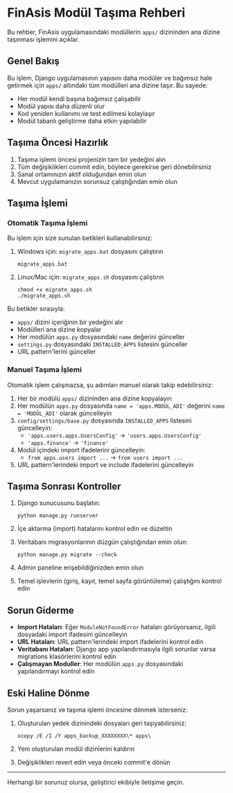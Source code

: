 # FinAsis Modül Taşıma Rehberi

Bu rehber, FinAsis uygulamasındaki modüllerin `apps/` dizininden ana dizine taşınması işlemini açıklar.

## Genel Bakış

Bu işlem, Django uygulamasının yapısını daha modüler ve bağımsız hale getirmek için `apps/` altındaki tüm modülleri ana dizine taşır. Bu sayede:

- Her modül kendi başına bağımsız çalışabilir
- Modül yapısı daha düzenli olur
- Kod yeniden kullanımı ve test edilmesi kolaylaşır
- Modül tabanlı geliştirme daha etkin yapılabilir

## Taşıma Öncesi Hazırlık

1. Taşıma işlemi öncesi projenizin tam bir yedeğini alın
2. Tüm değişiklikleri commit edin, böylece gerekirse geri dönebilirsiniz
3. Sanal ortamınızın aktif olduğundan emin olun
4. Mevcut uygulamanızın sorunsuz çalıştığından emin olun

## Taşıma İşlemi

### Otomatik Taşıma İşlemi

Bu işlem için size sunulan betikleri kullanabilirsiniz:

1. Windows için: `migrate_apps.bat` dosyasını çalıştırın
   ```
   migrate_apps.bat
   ```

2. Linux/Mac için: `migrate_apps.sh` dosyasını çalıştırın
   ```
   chmod +x migrate_apps.sh
   ./migrate_apps.sh
   ```

Bu betikler sırasıyla:
- `apps/` dizini içeriğinin bir yedeğini alır
- Modülleri ana dizine kopyalar
- Her modülün `apps.py` dosyasındaki `name` değerini günceller
- `settings.py` dosyasındaki `INSTALLED_APPS` listesini günceller
- URL pattern'lerini günceller

### Manuel Taşıma İşlemi

Otomatik işlem çalışmazsa, şu adımları manuel olarak takip edebilirsiniz:

1. Her bir modülü `apps/` dizininden ana dizine kopyalayın
2. Her modülün `apps.py` dosyasında `name = 'apps.MODÜL_ADI'` değerini `name = 'MODÜL_ADI'` olarak güncelleyin
3. `config/settings/base.py` dosyasında `INSTALLED_APPS` listesini güncelleyin:
   - `'apps.users.apps.UsersConfig'` -> `'users.apps.UsersConfig'`
   - `'apps.finance'` -> `'finance'`
4. Modül içindeki import ifadelerini güncelleyin:
   - `from apps.users import ...` -> `from users import ...`
5. URL pattern'lerindeki import ve include ifadelerini güncelleyin

## Taşıma Sonrası Kontroller

1. Django sunucusunu başlatın:
   ```
   python manage.py runserver
   ```

2. İçe aktarma (import) hatalarını kontrol edin ve düzeltin
3. Veritabanı migrasyonlarının düzgün çalıştığından emin olun:
   ```
   python manage.py migrate --check
   ```

4. Admin paneline erişebildiğinizden emin olun
5. Temel işlevlerin (giriş, kayıt, temel sayfa görüntüleme) çalıştığını kontrol edin

## Sorun Giderme

- **Import Hataları**: Eğer `ModuleNotFoundError` hataları görüyorsanız, ilgili dosyadaki import ifadesini güncelleyin
- **URL Hataları**: URL pattern'lerindeki import ifadelerini kontrol edin
- **Veritabanı Hataları**: Django app yapılandırmasıyla ilgili sorunlar varsa migrations klasörlerini kontrol edin
- **Çalışmayan Moduller**: Her modülün `apps.py` dosyasındaki yapılandırmayı kontrol edin

## Eski Haline Dönme

Sorun yaşarsanız ve taşıma işlemi öncesine dönmek isterseniz:

1. Oluşturulan yedek dizinindeki dosyaları geri taşıyabilirsiniz:
   ```
   xcopy /E /I /Y apps_backup_XXXXXXXX\* apps\
   ```

2. Yeni oluşturulan modül dizinlerini kaldırın
3. Değişiklikleri revert edin veya önceki commit'e dönün

---

Herhangi bir sorunuz olursa, geliştirici ekibiyle iletişime geçin. 